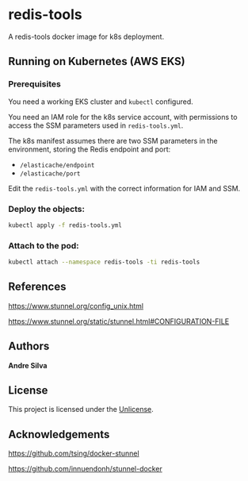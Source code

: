# redis-tools

A redis-tools docker image for k8s deployment.

## Running on Kubernetes (AWS EKS)

### Prerequisites

You need a working EKS cluster and `kubectl` configured.

You need an IAM role for the k8s service account, with permissions to access the SSM parameters used in `redis-tools.yml`.

The k8s manifest assumes there are two SSM parameters in the environment, storing the Redis endpoint and port:

- `/elasticache/endpoint`
- `/elasticache/port`

Edit the `redis-tools.yml` with the correct information for IAM and SSM.

### Deploy the objects:

``` bash
kubectl apply -f redis-tools.yml
```

### Attach to the pod:

``` bash
kubectl attach --namespace redis-tools -ti redis-tools
```

## References

<https://www.stunnel.org/config_unix.html>

<https://www.stunnel.org/static/stunnel.html#CONFIGURATION-FILE>

## Authors

**Andre Silva**

## License

This project is licensed under the [Unlicense](UNLICENSE.md).

## Acknowledgements

<https://github.com/tsing/docker-stunnel>

<https://github.com/innuendonh/stunnel-docker>
